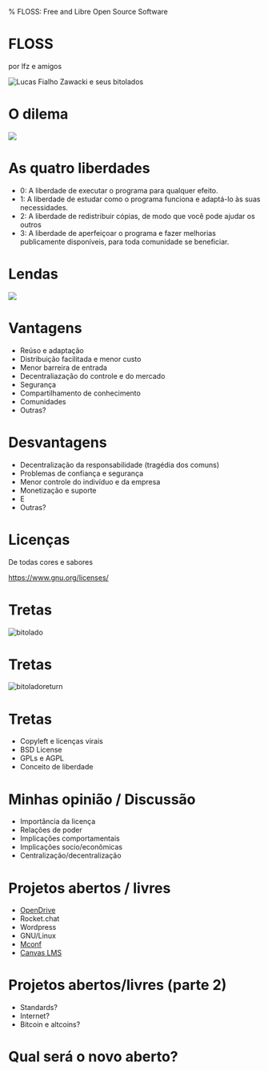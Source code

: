 % FLOSS: Free and Libre Open Source Software

FLOSS
=
por lfz e amigos

![Lucas Fialho Zawacki e seus bitolados](assets/bitolation.jpg)

O dilema
=

![](assets/vices.jpg)

As quatro liberdades
=

* 0: A liberdade de executar o programa para qualquer efeito.
* 1: A liberdade de estudar como o programa funciona e adaptá-lo às suas necessidades.
* 2: A liberdade de redistribuir cópias, de modo que você pode ajudar os outros
* 3: A liberdade de aperfeiçoar o programa e fazer melhorias publicamente disponíveis, para toda comunidade se beneficiar.

Lendas
=

![](assets/song.jpg)

Vantagens
=

* Reúso e adaptação
* Distribuição facilitada e menor custo
* Menor barreira de entrada
* Decentraliazação do controle e do mercado
* Segurança
* Compartilhamento de conhecimento
* Comunidades
* Outras?

Desvantagens
=

* Decentralização da responsabilidade (tragédia dos comuns)
* Problemas de confiança e segurança
* Menor controle do indivíduo e da empresa
* Monetização e suporte
* E
* Outras?

Licenças
=

De todas cores e sabores

<https://www.gnu.org/licenses/>	

Tretas
=

![bitolado](assets/bitolado.png)

Tretas
=

![bitoladoreturn](assets/bitolado2.jpg)


Tretas
=

* Copyleft e licenças virais
* BSD License
* GPLs e AGPL
* Conceito de liberdade

Minhas opinião / Discussão
=

* Importância da licença
* Relações de poder
* Implicações comportamentais
* Implicações socio/econômicas
* Centralização/decentralização


Projetos abertos / livres
=

* [OpenDrive](http://www.opendrive.org/)
* Rocket.chat
* Wordpress
* GNU/Linux
* [Mconf](https://mconf.org)
* [Canvas LMS](https://github.com/instructure/canvas-lms)

Projetos abertos/livres (parte 2)
=

* Standards?
* Internet?
* Bitcoin e altcoins?

Qual será o novo aberto?
=


